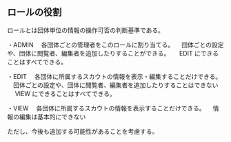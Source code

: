 ## ロールの役割

ロールとは団体単位の情報の操作可否の判断基準である。

・ADMIN
　各団体ごとの管理者をこのロールに割り当てる。
　団体ごとの設定や、団体に閲覧者、編集者を追加したりすることができる。
　 EDIT にできることはすべてできる。

・EDIT
　各団体に所属するスカウトの情報を表示・編集することだけできる。
　団体ごとの設定や、団体に閲覧者、編集者を追加したりすることはできない
　 VIEW にできることはすべてできる。

・VIEW
　各団体に所属するスカウトの情報を表示することだけできる。
　情報の編集は基本的にできない

ただし、今後も追加する可能性があることを考慮する。
